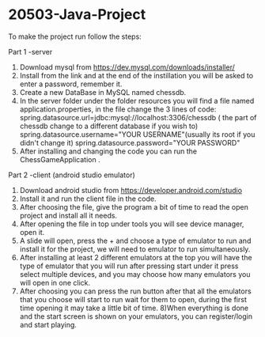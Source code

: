 # 20503-Java-Project

To make the project run follow the steps:

Part 1 -server
1) Download mysql from
   https://dev.mysql.com/downloads/installer/
2) Install from the link and at the end of the instillation 
    you will be asked to enter a password, remember it.
3) Create a new DataBase in MySQL  named chessdb.
4) In the server folder under the folder resources you will find a file named application.properties,
    in the file change the 3 lines of code:
   spring.datasource.url=jdbc:mysql://localhost:3306/chessdb ( the part of chessdb change to a different database if you wish to)
   spring.datasource.username="YOUR USERNAME"(usually its root if you didn't change it)
    spring.datasource.password="YOUR PASSWORD"
5) After installing and changing the code you can run the ChessGameApplication .
 
Part 2 -client (android studio emulator)
1) Download android studio from
   https://developer.android.com/studio
2) Install it and run the client file in the code.
3) After choosing the file, give the program a bit of time to read the open project and install all it needs.
4) After opening the file in top under tools you will see device manager, open it.
5) A slide will open, press the + and choose a type of emulator to run and install it for the project, we will need to emulator to run simultaneously. 
6) After installing at least 2 different emulators at the top you will have the type of emulator that you will run after pressing start under it press select multiple devices, and you may choose how many emulators you will open in one click.
7) After choosing you can press the run button after that all the emulators that you choose will start to run wait for them to open, during the first time opening it may take a little bit of time.
8)When everything is done and the start screen is shown on your emulators, you can register/login and start playing.
